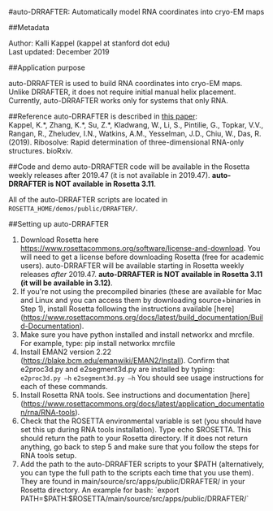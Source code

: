 #auto-DRRAFTER: Automatically model RNA coordinates into cryo-EM maps

##Metadata

Author: Kalli Kappel (kappel at stanford dot edu)  
Last updated: December 2019

##Application purpose

auto-DRRAFTER is used to build RNA coordinates into cryo-EM maps. Unlike DRRAFTER, it does not require initial manual helix placement. Currently, auto-DRRAFTER works only for systems that only RNA.

##Reference
auto-DRRAFTER is described in [this paper](https://www.biorxiv.org/content/10.1101/717801v1):  
Kappel, K.\*, Zhang, K.\*, Su, Z.\*, Kladwang, W., Li, S., Pintilie, G., Topkar, V.V., Rangan, R., Zheludev, I.N., Watkins, A.M., Yesselman, J.D., Chiu, W., Das, R. (2019). Ribosolve: Rapid determination of three-dimensional RNA-only structures. bioRxiv.

##Code and demo
auto-DRRAFTER code will be available in the Rosetta weekly releases after 2019.47 (it is not available in 2019.47). **auto-DRRAFTER is NOT available in Rosetta 3.11**.

All of the auto-DRRAFTER scripts are located in `ROSETTA_HOME/demos/public/DRRAFTER/`.

##Setting up auto-DRRAFTER
  
1. Download Rosetta here <https://www.rosettacommons.org/software/license-and-download>. You will need to get a license before downloading Rosetta (free for academic users). auto-DRRAFTER will be available starting in Rosetta weekly releases *after* 2019.47. **auto-DRRAFTER is NOT available in Rosetta 3.11 (it will be available in 3.12)**.  
2. If you're not using the precompiled binaries (these are available for Mac and Linux and you can access them by downloading source+binaries in Step 1), install Rosetta following the instructions available [here] (https://www.rosettacommons.org/docs/latest/build_documentation/Build-Documentation).  
3. Make sure you have python installed and install networkx and mrcfile. For example, type: pip install networkx mrcfile
4. Install EMAN2 version 2.22 (https://blake.bcm.edu/emanwiki/EMAN2/Install). Confirm that e2proc3d.py and e2segment3d.py are installed by typing:   
`e2proc3d.py –h`
`e2segment3d.py –h` 
You should see usage instructions for each of these commands.  
5. Install Rosetta RNA tools. See instructions and documentation [here] (https://www.rosettacommons.org/docs/latest/application_documentation/rna/RNA-tools).  
6. Check that the ROSETTA environmental variable is set (you should have set this up during RNA tools installation). Type echo $ROSETTA. This should return the path to your Rosetta directory. If it does not return anything, go back to step 5 and make sure that you follow the steps for RNA tools setup.  
7. Add the path to the auto-DRRAFTER scripts to your $PATH (alternatively, you can type the full path to the scripts each time that you use them). They are found in main/source/src/apps/public/DRRAFTER/ in your Rosetta directory. An example for bash:  
`export PATH=$PATH:$ROSETTA/main/source/src/apps/public/DRRAFTER/` 